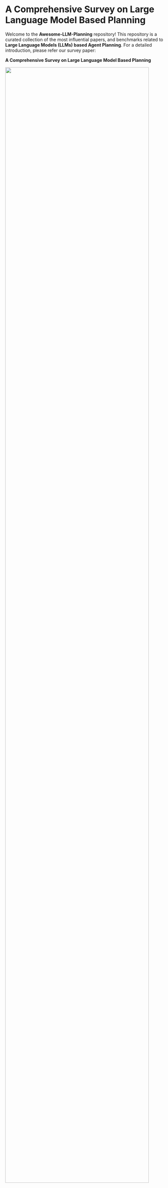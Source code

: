 # A Comprehensive Survey on Large Language Model Based Planning

Welcome to the **Awesome-LLM-Planning** repository! This repository is a curated collection of the most influential papers, and benchmarks related to **Large Language Models (LLMs) based Agent Planning**. For a detailed introduction, please refer our survey paper:

**A Comprehensive Survey on Large Language Model Based Planning** 



<p>
  <img src="docs/overview.png" width="95%" height="95%" />
</p>
An overview of LLM-based agent planning, covering its definition, methods, evaluation approaches, and analysis and interpretation.





## 1 Planning Methods

### 1.1 External Module Augmented Methods


<p>
  <img src="docs/external_module.png" width="95%" height="95%" />
</p>

#### 1.1.1 Planner Enhanced Methods 

* **Hierarchical Planning For Complex Tasks With Knowledge Graph-Rag And Symbolic Verification** [![arXiv](https://img.shields.io/badge/arXiv-2025.04-red)](https://arxiv.org/abs/2504.04578) 
* **LLM+ Map: Bimanual Robot Task Planning Using Large Language Models And Planning Domain Definition Language** [![arXiv](https://img.shields.io/badge/arXiv-2025.03-red)](https://arxiv.org/abs/2503.17309) [![Code](https://img.shields.io/badge/Code-GitHub-blue)](https://github.com/Kchu/LLM-MAP)
* **Robust Planning With Compound LLM Architectures: An LLM-Modulo Approach** [![arXiv](https://img.shields.io/badge/arXiv-2024.11-red)](https://arxiv.org/abs/2411.14484) 
* **Can Llms Plan Paths With Extra Hints From Solvers?** [![arXiv](https://img.shields.io/badge/arXiv-2024.10-red)](https://arxiv.org/abs/2410.05045) 
* **Planetarium: A Rigorous Benchmark For Translating Text To Structured Planning Languages** [![arXiv](https://img.shields.io/badge/arXiv-2024.07-red)](https://arxiv.org/abs/2407.03321)
* **Trip-Pal: Travel Planning With Guarantees By Combining Large Language Models And Automated Planners** [![arXiv](https://img.shields.io/badge/arXiv-2024.06-red)](https://arxiv.org/abs/2406.10196) 
* **PDDLEGO: Iterative Planning In Textual Environments** [![arXiv](https://img.shields.io/badge/arXiv-2024.05-red)](https://arxiv.org/abs/2405.19793) 
* **PROC2PDDL: Open-Domain Planning Representations From Texts** [![arXiv](https://img.shields.io/badge/arXiv-2024.03-red)](https://arxiv.org/abs/2403.00092) 
* **Leveraging Environment Interaction For Automated PDDL Translation And Planning With Large Language Models** [![NIPS](https://img.shields.io/badge/NIPS-2024-red)](https://arxiv.org/abs/2407.12979) [![Code](https://img.shields.io/badge/Code-GitHub-blue)](https://github.com/BorealisAI/llm-pddl-planning) 
* **Position: Llms Can’t Plan, But Can Help Planning In LLM-Modulo Frameworks** [![ICML](https://img.shields.io/badge/ICML-2024-red)](https://arxiv.org/abs/2402.01817)
* **Memorybank: Enhancing Large Language Models With Long-Term Memory** [![AAAI](https://img.shields.io/badge/AAAI-2024-red)](https://arxiv.org/abs/2305.10250)
* **Explicit Memory Learning With Expectation Maximization** [![EMNLP](https://img.shields.io/badge/EMNLP-2024-red)](https://aclanthology.org/2024.emnlp-main.927.pdf) 
* **To The Globe (Ttg): Towards Language-Driven Guaranteed Travel Planning** [![EMNLP](https://img.shields.io/badge/EMNLP-2024-red)](https://arxiv.org/abs/2410.16456)
* **Autoplanbench: Automatically Generating Benchmarks For LLM Planners From PDDL** [![arXiv](https://img.shields.io/badge/arXiv-2023.11-red)](https://arxiv.org/abs/2311.09830v2)
* **Dynamic Planning With A LLM** [![arXiv](https://img.shields.io/badge/arXiv-2023.08-red)](https://arxiv.org/abs/2308.06391)
* **LLM+P: Empowering Large Language Models with Optimal Planning Proficiency** [![arXiv](https://img.shields.io/badge/arXiv-2023.04-red)](https://arxiv.org/abs/2304.11477) [![Code](https://img.shields.io/badge/Code-GitHub-blue)](https://github.com/Cranial-XIX/llm-pddl)
* **Translating Natural Language To Planning Goals With Large-Language Models** [![arXiv](https://img.shields.io/badge/arXiv-2023.02-red)](https://arxiv.org/abs/2302.05128)
* **Generative Agents: Interactive Simulacra Of Human Behavior** [![UIST](https://img.shields.io/badge/UIST-2023-red)](https://arxiv.org/abs/2304.03442) 
* **Think Before You Act: Decision Transformers With Working Memory** [![ICML](https://img.shields.io/badge/ICML-2023-red)](https://arxiv.org/abs/2305.16338) 
* **Leveraging Pre-Trained Large Language Models To Construct And Utilize World Models For Model-Based Task Planning** [![NIPS](https://img.shields.io/badge/NIPS-2023-red)](https://arxiv.org/abs/2305.14909) [![Code](https://img.shields.io/badge/Code-GitHub-blue)](https://guansuns.github.io/pages/llm-dm/)
* **Synapse: Trajectory-As-Exemplar Prompting With Memory For Computer Control** [![ICLR](https://img.shields.io/badge/ICLR-2023-red)](https://arxiv.org/abs/2306.07863) 
* **Coupling Large Language Models With Logic Programming For Robust And General Reasoning From Text** [![ACL](https://img.shields.io/badge/ACL-2023-red)](https://arxiv.org/abs/2307.07696) 
* **Ldm2: A Large Decision Model Imitating Human Cognition With Dynamic Memory Enhancement** [![EMNLP](https://img.shields.io/badge/EMNLP-2023-red)](https://aclanthology.org/2023.findings-emnlp.309.pdf) 
* **Learning Adaptive Planning Representations With Natural Language Guidance** [![arXiv](https://img.shields.io/badge/arXiv-2023-red)](https://arxiv.org/abs/2312.08566) 

#### 1.1.2 Memory Enhanced Methods 

* **Crafting Personalized Agents Through Retrieval-Augmented Generation On Editable Memory Graphs** [![EMNLP](https://img.shields.io/badge/EMNLP-2024-red)](https://arxiv.org/abs/2409.19401) 
* **Exploratory Retrieval-Augmented Planning For Continual Embodied Instruction Following** [![NIPS](https://img.shields.io/badge/NIPS-2024-red)](https://neurips.cc/media/neurips-2024/Slides/95569.pdf#:~:text=We%20propose%20a%20novel%20ExRAP%20framework%2C%20systematically%20combining,continuous%20instruction%20following%20tasks%20in%20non-stationary%20embodied%20environments.) 
* **Large Language Models Are Semi-Parametric Reinforcement Learning Agents** [![NIPS](https://img.shields.io/badge/NIPS-2024-red)](https://arxiv.org/abs/2306.07929) 
* **A Survey On Large Language Model Based Autonomous Agents** [![Front. Comput. Sci](https://img.shields.io/badge/Front.Comput.Sci-2024-red)](https://arxiv.org/abs/2308.11432) [![Code](https://img.shields.io/badge/Code-GitHub-blue)](https://github.com/Paitesanshi/LLM-Agent-Survey)
* **Jarvis-1: Open-World Multi-Task Agents With Memory-Augmented Multimodal Language Models** [![TPAMI](https://img.shields.io/badge/TPAMI-2024-red)](https://arxiv.org/abs/2311.05997) 
* **Learning Memory Mechanisms For Decision Making Through Demonstrations** [![arXiv](https://img.shields.io/badge/arXiv-2024.11-red)](https://arxiv.org/abs/2411.07954) [![Code](https://img.shields.io/badge/Code-GitHub-blue)](https://github.com/WilliamYue37/AttentionTuner)
* **The Rise And Potential Of Large Language Model Based Agents: A Survey** [![Sci. China Inf. Sci](https://img.shields.io/badge/ Sci. China Inf. Sci-2025-red)](https://arxiv.org/abs/2309.07864) [![Code](https://img.shields.io/badge/Code-GitHub-blue)](https://github.com/WooooDyy/LLM-Agent-Paper-List)
* **Mot: Memory-Of-Thought Enables Chatgpt To Self-Improve** [![EMNLP](https://img.shields.io/badge/EMNLP-2023-red)](https://aclanthology.org/2023.emnlp-main.392.pdf) 
* **Memgpt: Towards Llms As Operating Systems** [![arXiv](https://img.shields.io/badge/arXiv-2023.10-red)](https://arxiv.org/abs/2310.08560) [![Code](https://img.shields.io/badge/Code-GitHub-blue)](https://www.letta.com/)
* **Clin: A Continually Learning Language Agent For Rapid Task Adaptation And Generalization** [![arXiv](https://img.shields.io/badge/arXiv-2023.10-red)](https://arxiv.org/abs/2310.10134) 
* **Open-Ended Instructable Embodied Agents With Memory-Augmented Large Language Models** [![EMNLP](https://img.shields.io/badge/EMNLP-2023-red)](https://arxiv.org/abs/2310.15127) [![Code](https://img.shields.io/badge/Code-GitHub-blue)](https://helper-agent-llm.github.io/)
* **Think-In-Memory: Recalling And Post-Thinking Enable Llms With Long-Term Memory** [![arXiv](https://img.shields.io/badge/arXiv-2023.11-red)](https://arxiv.org/abs/2311.08719)
* * **Ghost In The Minecraft: Generally Capable Agents For Open-World Environments Via Large Language Models With Text-Based Knowledge And Memory** [![arXiv](https://img.shields.io/badge/arXiv-2023.05-red)](https://arxiv.org/abs/2305.17144) [![Code](https://img.shields.io/badge/Code-GitHub-blue)](https://github.com/OpenGVLab/GITM)

### 1.2 Finetuning-based Methods
#### 1.2.1 Imitation Learning-based Methods 

<p>
  <img src="docs/imitation.png" width="60%" height="60%" />
</p>

* **Opencodereasoning: Advancing Data Distillation For Competitive Coding** [![arXiv](https://img.shields.io/badge/arXiv-2025.04-red)](https://arxiv.org/abs/2504.01943) 
* **Self-Improvement Towards Pareto Optimality: Mitigating Preference Conflicts In Multi-Objective Alignment** [![arXiv](https://img.shields.io/badge/arXiv-2025.02-red)](https://arxiv.org/abs/2502.14354) [![Code](https://img.shields.io/badge/Code-GitHub-blue)](https://github.com/zyttt-coder/SIPO)
* **Enhancing Reasoning Capabilities Of Llms Via Principled Synthetic Logic Corpus** [![NIPS](https://img.shields.io/badge/NIPS-2024-red)](https://arxiv.org/abs/2411.12498#:~:text=To%20address%20this%2C%20we%20propose%20Additional%20Logic%20Training,integrating%20symbolic%20logic%20theory%20and%20previous%20empirical%20insights.) 
* **Horizon-Length Prediction: Advancing Fill-In-The-Middle Capabilities For Code Generation With Lookahead Planning** [![arXiv](https://img.shields.io/badge/arXiv-2024.10-red)](https://arxiv.org/abs/2410.03103) 
* **Cooperative Strategic Planning Enhances Reasoning Capabilities In Large Language Models** [![arXiv](https://img.shields.io/badge/arXiv-2024.10-red)](https://arxiv.org/abs/2410.20007#:~:text=This%20paper%20proposes%20a%20novel%20cooperative%20multi-agent%20reasoning,agents%3A%20a%20planning%20agent%20and%20a%20reasoning%20agent.) 
* **Dualformer: Controllable Fast And Slow Thinking By Learning With Randomized Reasoning Traces** [![ICLR](https://img.shields.io/badge/ICLR-2024-red)](https://arxiv.org/abs/2410.09918#:~:text=To%20address%20this%20challenge%2C%20we%20present%20Dualformer%2C%20a,parts%20of%20the%20traces%20are%20dropped%20during%20training.) 
* **Camphor: Collaborative Agents For Multi-Input Planning And High-Order Reasoning On Device** [![arXiv](https://img.shields.io/badge/arXiv-2024.10-red)](https://arxiv.org/abs/2410.09407)
* **Selp: Generating Safe And Efficient Task Plans For Robot Agents With Large Language Models** [![arXiv](https://img.shields.io/badge/arXiv-2024.09-red)](https://arxiv.org/abs/2409.19471) [![Code](https://img.shields.io/badge/Code-GitHub-blue)](https://github.com/lt-asset/selp)
* **Synatra: Turning Indirect Knowledge Into Direct Demonstrations For Digital Agents At Scale** [![arXiv](https://img.shields.io/badge/arXiv-2024.09-red)](https://arxiv.org/abs/2409.15637)
* **Learning To Plan Long-Term For Language Modeling** [![arXiv](https://img.shields.io/badge/arXiv-2024.09-red)](https://arxiv.org/abs/2409.00070)
* **Agentgen: Enhancing Planning Abilities For Large Language Model Based Agent Via Environment And Task Generation** [![arXiv](https://img.shields.io/badge/arXiv-2024.08-red)](https://arxiv.org/abs/2408.00764) [![Code](https://img.shields.io/badge/Code-GitHub-blue)](https://agent-gen.github.io/)
* **Retrieve-Plan-Generation: An Iterative Planning And Answering Framework For Knowledge-Intensive LLM Generation** [![arXiv](https://img.shields.io/badge/arXiv-2024.06-red)](https://arxiv.org/abs/2406.14979) 
* **Mixture-Of-Agents Enhances Large Language Model Capabilities** [![arXiv](https://img.shields.io/badge/arXiv-2024.06-red)](https://arxiv.org/abs/2406.04692) 
* **Ask-Before-Plan: Proactive Language Agents For Real-World Planning** [![arXiv](https://img.shields.io/badge/arXiv-2024.06-red)](https://aclanthology.org/2024.findings-emnlp.636.pdf)
* **Learning To Plan For Retrieval-Augmented Large Language Models From Knowledge Graphs** [![arXiv](https://img.shields.io/badge/arXiv-2024.06-red)](https://arxiv.org/abs/2406.14282) 
* **Distilling Instruction-Following Abilities Of Large Language Models With Task-Aware Curriculum Planning** [![arXiv](https://img.shields.io/badge/arXiv-2024.05-red)](https://arxiv.org/abs/2405.13448)
* **Monte Carlo Tree Search Boosts Reasoning Via Iterative Preference Learning** [![arXiv](https://img.shields.io/badge/arXiv-2024.05-red)](https://arxiv.org/abs/2405.00451) [![Code](https://img.shields.io/badge/Code-GitHub-blue)](https://github.com/YuxiXie/MCTS-DPO)
* **Agent Planning With World Knowledge Model** [![NIPS](https://img.shields.io/badge/NIPS-2024-red)](https://arxiv.org/abs/2405.14205) [![Code](https://img.shields.io/badge/Code-GitHub-blue)](https://github.com/zjunlp/WKM)
* **Stream Of Search (Sos): Learning To Search In Language** [![arXiv](https://img.shields.io/badge/arXiv-2024.04-red)](https://arxiv.org/abs/2404.03683) 
* **Agent-Flan: Designing Data And Methods Of Effective Agent Tuning For Large Language Models** [![arXiv](https://img.shields.io/badge/arXiv-2024.03-red)](https://arxiv.org/abs/2403.12881) [![Code](https://img.shields.io/badge/Code-GitHub-blue)](https://github.com/InternLM/Agent-FLAN)
* **Knowagent: Knowledge-Augmented Planning For LLM-Based Agents** [![arXiv](https://img.shields.io/badge/arXiv-2024.03-red)](https://arxiv.org/abs/2403.03101) [![Code](https://img.shields.io/badge/Code-GitHub-blue)](https://github.com/zjunlp/KnowAgent)
* **Beyond A\*: Better Planning With Transformers Via Search Dynamics Bootstrapping** [![arXiv](https://img.shields.io/badge/arXiv-2024.02-red)](https://arxiv.org/abs/2402.14083) 
* **Autoact: Automatic Agent Learning From Scratch Via Self-Planning** [![arXiv](https://img.shields.io/badge/arXiv-2024.01-red)](https://arxiv.org/abs/2401.05268) [![Code](https://img.shields.io/badge/Code-GitHub-blue)](https://github.com/zjunlp/AutoAct)
* **Adapting LLM Agents With Universal Feedback In Communication** [![NAACL](https://img.shields.io/badge/NAACL-2024-red)](https://arxiv.org/abs/2310.01444) 
* **Fireact: Toward Language Agent Fine-Tuning** [![arXiv](https://img.shields.io/badge/arXiv-2023.10-red)](https://arxiv.org/abs/2310.05915) [![Code](https://img.shields.io/badge/Code-GitHub-blue)](https://fireact-agent.github.io/)
* **You Only Look At Screens: Multimodal Chain-Of-Action Agents** [![ACL](https://img.shields.io/badge/ACL-2023-red)]([https://arxiv.org/abs/2309.11436](https://aclanthology.org/2024.findings-acl.186.pdf)) [![Code](https://img.shields.io/badge/Code-GitHub-blue)](https://github.com/cooelf/Auto-GUI)
* **Multimodal Web Navigation With Instruction-Finetuned Foundation Models** [![arXiv](https://img.shields.io/badge/arXiv-2023.05-red)](https://arxiv.org/abs/2305.11854) [![Code](https://img.shields.io/badge/Code-GitHub-blue)](https://sites.google.com/view/mm-webnav/)
* **Training Verifiers To Solve Math Word Problems** [![arXiv](https://img.shields.io/badge/arXiv-2021.10-red)](https://arxiv.org/abs/2110.14168)
#### 1.2.2 Feedback-based Methods

<p>
  <img src="docs/feedback.png" width="60%" height="60%" />
</p>

* **Gui-R1: A Generalist R1-Style Vision-Language Action Model For Gui Agents** [![arXiv](https://img.shields.io/badge/arXiv-2025.04-red)](https://arxiv.org/abs/2504.10458) 
* **Infigui-R1: Advancing Multimodal Gui Agents From Reactive Actors To Deliberative Reasoners** [![arXiv](https://img.shields.io/badge/arXiv-2025.04-red)](https://arxiv.org/abs/2504.14239) [![Code](https://img.shields.io/badge/Code-GitHub-blue)](https://github.com/Reallm-Labs/InfiGUI-R1)
* **Embodied-R: Collaborative Framework For Activating Embodied Spatial Reasoning In Foundation Models Via Reinforcement Learning** [![arXiv](https://img.shields.io/badge/arXiv-2025.04-red)](https://arxiv.org/abs/2504.12680) 
* **Retool: Reinforcement Learning For Strategic Tool Use In Llms** [![arXiv](https://img.shields.io/badge/arXiv-2025.04-red)](https://arxiv.org/abs/2504.11536) 
* **Toolrl: Reward Is All Tool Learning Needs** [![arXiv](https://img.shields.io/badge/arXiv-2025.04-red)](https://arxiv.org/abs/2504.13958) 
* **Otc: Optimal Tool Calls Via Reinforcement Learning** [![arXiv](https://img.shields.io/badge/arXiv-2025.04-red)](https://arxiv.org/abs/2504.14870)
* **Boost, Disentangle, And Customize: A Robust System2-To-System1 Pipeline For Code Generation** [![arXiv](https://img.shields.io/badge/arXiv-2025.02-red)](https://arxiv.org/abs/2502.12492) 
* **Alphamaze: Enhancing Large Language Models' Spatial Intelligence Via Grpo** [![arXiv](https://img.shields.io/badge/arXiv-2025.02-red)](https://arxiv.org/abs/2502.14669) 
* **Swe-Rl: Advancing LLM Reasoning Via Reinforcement Learning On Open Software Evolution** [![arXiv](https://img.shields.io/badge/arXiv-2025.02-red)](https://arxiv.org/abs/2502.18449) 
* **Think Smarter Not Harder: Adaptive Reasoning With Inference Aware Optimization** [![arXiv](https://img.shields.io/badge/arXiv-2025.01-red)](https://arxiv.org/abs/2501.17974) 
* **Error Classification Of Large Language Models On Math Word Problems: A Dynamically Adaptive Framework** [![arXiv](https://img.shields.io/badge/arXiv-2025.01-red)](https://arxiv.org/abs/2501.15581) 
* **Closed-Loop Long-Horizon Robotic Planning Via Equilibrium Sequence Modeling** [![arXiv](https://img.shields.io/badge/arXiv-2024.10-red)](https://arxiv.org/abs/2410.01440) [![Code](https://img.shields.io/badge/Code-GitHub-blue)](https://github.com/Singularity0104/equilibrium-planner)
* **Thinking Llms: General Instruction Following With Thought Generation** [![arXiv](https://img.shields.io/badge/arXiv-2024.10-red)](https://arxiv.org/abs/2410.10630) 
* **Enhancing LLM Reasoning Via Critique Models With Test-Time And Training-Time Supervision** [![arXiv](https://img.shields.io/badge/arXiv-2024.11-red)](https://arxiv.org/abs/2411.16579#:~:text=In%20this%20paper%2C%20we%20delve%20into%20a%20two-player,reasoning%20%28actor%29%20model%20during%20both%20test-time%20and%20train-time.) [![Code](https://img.shields.io/badge/Code-GitHub-blue)](https://mathcritique.github.io/)
* **Webrl: Training LLM Web Agents Via Self-Evolving Online Curriculum Reinforcement Learning** [![arXiv](https://img.shields.io/badge/arXiv-2024.11-red)]() [![Code](https://img.shields.io/badge/Code-GitHub-blue)](https://github.com/Yu-Fangxu/FoR)
* **Can LLM Be A Good Path Planner Based On Prompt Engineering? Mitigating The Hallucination For Path Planning** [![arXiv](https://img.shields.io/badge/arXiv-2024.08-red)](https://arxiv.org/abs/2408.13184) 
* **Flow Of Reasoning: Training Llms For Divergent Problem Solving With Minimal Examples** [![arXiv](https://img.shields.io/badge/arXiv-2024.06-red)](https://arxiv.org/abs/2406.05673) [![Code](https://img.shields.io/badge/Code-GitHub-blue)]()
* **Rest-Mcts\*: LLM Self-Training Via Process Reward Guided Tree Search** [![arXiv](https://img.shields.io/badge/arXiv-2024.06-red)](https://arxiv.org/abs/2406.03816) [![Code](https://img.shields.io/badge/Code-GitHub-blue)](https://github.com/THUDM/ReST-MCTS)
* **Q\*: Improving Multi-Step Reasoning For Llms With Deliberative Planning** [![arXiv](https://img.shields.io/badge/arXiv-2024.06-red)](https://arxiv.org/abs/2406.14283) 
* **Learn Beyond The Answer: Training Language Models With Reflection For Mathematical Reasoning** [![arXiv](https://img.shields.io/badge/arXiv-2024.06-red)](https://arxiv.org/abs/2406.12050) 
* **Chain Of Preference Optimization: Improving Chain-Of-Thought Reasoning In Llms** [![arXiv](https://img.shields.io/badge/arXiv-2024.06-red)](https://arxiv.org/abs/2406.09136) [![Code](https://img.shields.io/badge/Code-GitHub-blue)](https://github.com/sail-sg/CPO)
* **Self-Play Preference Optimization For Language Model Alignment** [![arXiv](https://img.shields.io/badge/arXiv-2024.05-red)](https://arxiv.org/abs/2405.00675) [![Code](https://img.shields.io/badge/Code-GitHub-blue)](https://github.com/uclaml/SPPO)
* **Training Language Models To Self-Correct Via Reinforcement Learning** [![arXiv](https://img.shields.io/badge/arXiv-2024.09-red)](https://arxiv.org/abs/2409.12917) 
* **Cpl: Critical Plan Step Learning Boosts LLM Generalization In Reasoning Tasks** [![arXiv](https://img.shields.io/badge/arXiv-2024.09-red)](https://arxiv.org/abs/2409.08642)
* **Self-Playing Adversarial Language Game Enhances LLM Reasoning** [![arXiv](https://img.shields.io/badge/arXiv-2024.04-red)](https://arxiv.org/abs/2404.10642) [![Code](https://img.shields.io/badge/Code-GitHub-blue)](https://github.com/Linear95/SPAG)
* **Advancing LLM Reasoning Generalists With Preference Trees** [![arXiv](https://img.shields.io/badge/arXiv-2024.04-red)](https://arxiv.org/abs/2404.02078)
* **Autowebglm: A Large Language Model-Based Web Navigating Agent** [![SIGKDD](https://img.shields.io/badge/SIGKDD-2024-red)](https://arxiv.org/abs/2404.03648) [![Code](https://img.shields.io/badge/Code-GitHub-blue)](https://github.com/THUDM/AutoWebGLM)
* **Llms In The Imaginarium: Tool Learning Through Simulated Trial And Error** [![arXiv](https://img.shields.io/badge/arXiv-2024.03-red)](https://arxiv.org/abs/2403.04746) [![Code](https://img.shields.io/badge/Code-GitHub-blue)](https://github.com/microsoft/simulated-trial-and-error)
* **Trial And Error: Exploration-Based Trajectory Optimization For LLM Agents** [![arXiv](https://img.shields.io/badge/arXiv-2024.03-red)](https://arxiv.org/abs/2403.02502) 
* **React Meets Actre: When Language Agents Enjoy Training Data Autonomy** [![CoRR](https://img.shields.io/badge/CoRR-2024-red)](https://arxiv.org/abs/2403.14589#:~:text=In%20this%20work%2C%20we%20propose%20A%203%20T%2C,which%20explains%20the%20reason%20for%20an%20arbitrary%20action.) 
* **Learning Planning-Based Reasoning By Trajectories Collection And Process Reward Synthesizing** [![EMNLP](https://img.shields.io/badge/EMNLP-2024-red)](https://arxiv.org/abs/2402.00658) 
* **Self-Play Fine-Tuning Converts Weak Language Models To Strong Language Models** [![arXiv](https://img.shields.io/badge/arXiv-2024.01-red)](https://arxiv.org/abs/2401.01335) [![Code](https://img.shields.io/badge/Code-GitHub-blue)](https://github.com/uclaml/SPIN)
* **Beyond Human Data: Scaling Self-Training For Problem-Solving With Language Models** [![arXiv](https://img.shields.io/badge/arXiv-2023.12-red)](https://arxiv.org/abs/2312.06585) 
* **A Real-World Webagent With Planning, Long Context Understanding, And Program Synthesis** [![arXiv](https://img.shields.io/badge/arXiv-2023.07-red)](https://arxiv.org/abs/2307.12856) 
* **Language Models Can Teach Themselves To Program Better** [![arXiv](https://img.shields.io/badge/arXiv-2022.07-red)](https://arxiv.org/abs/2207.14502) 
* **Ui-R1: Enhancing Action Prediction Of Gui Agents By Reinforcement Learning** [![arXiv](https://img.shields.io/badge/arXiv-2025.03-red)](https://arxiv.org/abs/2503.21620v1)
### 1.3 Searching-based Methods
#### 1.3.1 Decomposition-based Methods

<p>
  <img src="docs/decomposition.png" width="80%" height="80%" />
</p>

* **Verilogcoder: Autonomous Verilog Coding Agents With Graph-Based Planning And Abstract Syntax Tree (Ast)-Based Waveform Tracing Tool** [![AAAI](https://img.shields.io/badge/AAAI-2025-red)](https://arxiv.org/abs/2408.08927) [![Code](https://img.shields.io/badge/Code-GitHub-blue)](https://github.com/NVlabs/VerilogCoder)
* **Agent-Oriented Planning In Multi-Agent Systems** [![arXiv](https://img.shields.io/badge/arXiv-2024.10-red)](https://arxiv.org/abs/2410.02189) [![Code](https://img.shields.io/badge/Code-GitHub-blue)](https://github.com/lalaliat/Agent-Oriented-Planning)
* **Optimizing Chain-Of-Thought Reasoning: Tackling Arranging Bottleneck Via Plan Augmentation** [![arXiv](https://img.shields.io/badge/arXiv-2024.10-red)](https://arxiv.org/abs/2410.16812) 
* **Can We Further Elicit Reasoning In Llms? Critic-Guided Planning With Retrieval-Augmentation For Solving Challenging Tasks** [![arXiv](https://img.shields.io/badge/arXiv-2024.10-red)](https://arxiv.org/abs/2410.01428#:~:text=To%20address%20this%2C%20we%20introduce%20Critic-guided%20planning%20with,a%20problem%20by%20iteratively%20selecting%20and%20executing%20sub-goals.) 
* **Oscar: Operating System Control Via State-Aware Reasoning And Re-Planning** [![arXiv](https://img.shields.io/badge/arXiv-2024.10-red)](https://arxiv.org/abs/2410.18963) 
* **Plan-Rag: Planning-Guided Retrieval Augmented Generation** [![arXiv](https://img.shields.io/badge/arXiv-2024.10-red)](https://arxiv.org/abs/2410.20753) 
* **Travelagent: An AI Assistant For Personalized Travel Planning** [![arXiv](https://img.shields.io/badge/arXiv-2024.09-red)](https://arxiv.org/abs/2409.08069) 
* **Meta-Task Planning For Language Agents** [![arXiv](https://img.shields.io/badge/arXiv-2024.05-red)](https://arxiv.org/abs/2405.16510v3) 
* **A Human-Like Reasoning Framework For Multi-Phases Planning Task With Large Language Models** [![arXiv](https://img.shields.io/badge/arXiv-2024.05-red)](https://arxiv.org/abs/2405.18208) 
* **Urbanllm: Autonomous Urban Activity Planning And Management With Large Language Models** [![arXiv](https://img.shields.io/badge/arXiv-2024.06-red)](https://arxiv.org/abs/2406.12360) 
* **Paradise: Evaluating Implicit Planning Skills Of Language Models With Procedural Warnings And Tips Dataset** [![ACL](https://img.shields.io/badge/ACL-2024-red)](https://aclanthology.org/2024.findings-acl.599/)
* **Rada: Retrieval-Augmented Web Agent Planning With Llms** [![ACL](https://img.shields.io/badge/ACL-2024-red)](https://aclanthology.org/2024.findings-acl.802/) 
* **Thoughts To Target: Enhance Planning For Target-Driven Conversation** [![EMNLP](https://img.shields.io/badge/EMNLP-2024-red)](https://aclanthology.org/2024.emnlp-main.1175/) 
* **Personal Large Language Model Agents: A Case Study On Tailored Travel Planning** [![EMNLP](https://img.shields.io/badge/EMNLP-2024-red)](https://aclanthology.org/2024.emnlp-industry.37/) 
* **Strength Lies In Differences! Improving Strategy Planning For Non-Collaborative Dialogues Via Diversified User Simulation** [![arXiv](https://img.shields.io/badge/arXiv-2024.03-red)](https://aclanthology.org/2024.emnlp-main.26/) 
* **Protrix: Building Models For Planning And Reasoning Over Tables With Sentence Context** [![arXiv](https://img.shields.io/badge/arXiv-2024-red)](https://arxiv.org/abs/2403.02177) [![Code](https://img.shields.io/badge/Code-GitHub-blue)](https://github.com/WilliamZR/ProTrix)
* **Adapt: As-Needed Decomposition And Planning With Language Models** [![arXiv](https://img.shields.io/badge/arXiv-2023.11-red)](https://arxiv.org/abs/2311.05772)
* **Hugginggpt: Solving AI Tasks With Chatgpt And Its Friends In Hugging Face** [![NIPS](https://img.shields.io/badge/NIPS-2023-red)](https://arxiv.org/abs/2303.17580) 
* **Distilling Script Knowledge From Large Language Models For Constrained Language Planning** [![ACL](https://img.shields.io/badge/ACL-2023-red)](https://aclanthology.org/2023.acl-long.236/) 
* **Interpretable Math Word Problem Solution Generation Via Step-By-Step Planning** [![ACL](https://img.shields.io/badge/ACL-2023-red)](https://aclanthology.org/2023.acl-long.379/)
* **Deductive Additivity For Planning Of Natural Language Proofs** [![ACL](https://img.shields.io/badge/ACL-2023-red)](https://aclanthology.org/2023.nlrse-1.11/)
* **Least-To-Most Prompting Enables Complex Reasoning In Large Language Models** [![arXiv](https://img.shields.io/badge/arXiv-2022.05-red)](https://arxiv.org/abs/2205.10625) 
* **Msi-Agent: Incorporating Multi-Scale Insight Into Embodied Agents For Superior Planning And Decision-Making** [![EMNLP](https://img.shields.io/badge/ACL-2024-red)](https://aclanthology.org/2024.emnlp-main.38/)
#### 1.3.2 Exploration-based Methods

<p>
  <img src="docs/exploration.png" width="80%" height="80%" />
</p>

* **Worldcoder, A Model-Based LLM Agent: Building World Models By Writing Code And Interacting With The Environment** [![NIPS](https://img.shields.io/badge/NIPS-2025-red)](https://arxiv.org/abs/2402.12275) 
* **Scaling Autonomous Agents Via Automatic Reward Modeling And Planning** [![ICLR](https://img.shields.io/badge/ICLR-2025-red)](https://arxiv.org/abs/2502.12130) [![Code](https://img.shields.io/badge/Code-GitHub-blue)]()
* **Flow-Of-Options: Diversified And Improved LLM Reasoning By Thinking Through Options** [![arXiv](https://img.shields.io/badge/arXiv-2025.02-red)](https://arxiv.org/abs/2502.12929) [![Code](https://img.shields.io/badge/Code-GitHub-blue)](https://github.com/flagshippioneering/Flow-of-Options)
* **Adaptive Graph Of Thoughts: Test-Time Adaptive Reasoning Unifying Chain, Tree, And Graph Structures** [![arXiv](https://img.shields.io/badge/arXiv-2025.02-red)](https://arxiv.org/abs/2502.05078) 
* **Step Back To Leap Forward: Self-Backtracking For Boosting Reasoning Of Language Models** [![arXiv](https://img.shields.io/badge/arXiv-2025.02-red)](https://arxiv.org/abs/2502.04404)
* **Doubly Robust Monte Carlo Tree Search** [![arXiv](https://img.shields.io/badge/arXiv-2025.02-red)](https://arxiv.org/abs/2502.01672) 
* **Coat: Chain-Of-Associated-Thoughts Framework For Enhancing Large Language Models Reasoning** [![arXiv](https://img.shields.io/badge/arXiv-2025.02-red)](https://arxiv.org/abs/2502.02390)
* **Qlass: Boosting Language Agent Inference Via Q-Guided Stepwise Search** [![arXiv](https://img.shields.io/badge/arXiv-2025.02-red)](https://arxiv.org/abs/2502.02584) 
* **Reflective Planning: Vision-Language Models For Multi-Stage Long-Horizon Robotic Manipulation** [![arXiv](https://img.shields.io/badge/arXiv-2025.02-red)](https://arxiv.org/abs/2502.16707) 
* **Codetree: Agent-Guided Tree Search For Code Generation With Large Language Models** [![arXiv](https://img.shields.io/badge/arXiv-2024.11-red)](https://arxiv.org/abs/2411.04329) 
* **Is Your LLM Secretly A World Model Of The Internet? Model-Based Planning For Web Agents** [![arXiv](https://img.shields.io/badge/arXiv-2024.11-red)](https://arxiv.org/abs/2411.06559) 
* **Reasonplanner: Enhancing Autonomous Planning In Dynamic Environments With Temporal Knowledge Graphs And Llms** [![arXiv](https://img.shields.io/badge/arXiv-2024.10-red)](https://arxiv.org/abs/2410.09252) 
* **System-1. X: Learning To Balance Fast And Slow Planning With Language Models** [![arXiv](https://img.shields.io/badge/arXiv-2024.07-red)](https://arxiv.org/abs/2407.14414)
* **Tree Search For Language Model Agents** [![arXiv](https://img.shields.io/badge/arXiv-2024.07-red)](https://arxiv.org/abs/2407.01476) [![Code](https://img.shields.io/badge/Code-GitHub-blue)](https://jykoh.com/search-agents)
* **LLM-A\*: Large Language Model Enhanced Incremental Heuristic Search On Path Planning** [![EMNLP](https://img.shields.io/badge/EMNLP-2024-red)](https://arxiv.org/abs/2407.02511) 
* **Webpilot: A Versatile And Autonomous Multi-Agent System For Web Task Execution With Strategic Exploration** [![arXiv](https://img.shields.io/badge/arXiv-2024.08-red)](https://arxiv.org/abs/2408.15978) 
* **Graph Of Thoughts: Solving Elaborate Problems With Large Language Models** [![AAAI](https://img.shields.io/badge/AAAI-2024-red)]() [![Code](https://img.shields.io/badge/Code-GitHub-blue)]()
* **Tree-Planner: Efficient Close-Loop Task Planning With Large Language Models** [![ICLR](https://img.shields.io/badge/ICLR-2024-red)](https://arxiv.org/abs/2310.08582)
* **Thoughtsculpt: Reasoning With Intermediate Revision And Search** [![NAACL](https://img.shields.io/badge/NAACL-2024-red)](https://aclanthology.org/2025.findings-naacl.428/)
* **Alphamath Almost Zero: Process Supervision Without Process** [![arXiv](https://img.shields.io/badge/arXiv-2024.05-red)](https://arxiv.org/abs/2405.03553) 
* **Search-In-The-Chain: Interactively Enhancing Large Language Models With Search For Knowledge-Intensive Tasks** [![WWW](https://img.shields.io/badge/WWW-2024-red)](https://arxiv.org/abs/2304.14732) 
* **Toolchain\*: Efficient Action Space Navigation In Large Language Models With A\* Search** [![arXiv](https://img.shields.io/badge/arXiv-2023.10-red)](https://arxiv.org/abs/2310.13227) 
* **Language Agent Tree Search Unifies Reasoning Acting And Planning In Language Models** [![arXiv](https://img.shields.io/badge/arXiv-2023.10-red)](https://arxiv.org/abs/2310.04406) [![Code](https://img.shields.io/badge/Code-GitHub-blue)](https://github.com/lapisrocks/LanguageAgentTreeSearch)
* **Thought Propagation: An Analogical Approach To Complex Reasoning With Large Language Models** [![arXiv](https://img.shields.io/badge/arXiv-2023.10-red)](https://arxiv.org/abs/2308.09687) 
* **Algorithm Of Thoughts: Enhancing Exploration Of Ideas In Large Language Models** [![arXiv](https://img.shields.io/badge/arXiv-2023.08-red)](https://arxiv.org/abs/2308.10379) [![Code](https://img.shields.io/badge/Code-GitHub-blue)](https://algorithm-of-thoughts.github.io/)
* **Toolllm: Facilitating Large Language Models To Master 16000+ Real-World Apis** [![arXiv](https://img.shields.io/badge/arXiv-2023.07-red)](https://arxiv.org/abs/2307.16789) 
* **Tree Of Thoughts: Deliberate Problem Solving With Large Language Models** [![NIPS](https://img.shields.io/badge/NIPS-2023-red)](https://arxiv.org/abs/2305.10601) [![Code](https://img.shields.io/badge/Code-GitHub-blue)](https://github.com/princeton-nlp/tree-of-thought-llm)
* **Avis: Autonomous Visual Information Seeking With Large Language Model Agent** [![NIPS](https://img.shields.io/badge/NIPS-2023-red)](https://arxiv.org/abs/2306.08129) 
* **Large Language Models As Commonsense Knowledge For Large-Scale Task Planning** [![NIPS](https://img.shields.io/badge/NIPS-2023-red)](https://arxiv.org/abs/2305.14078) 
* **Reasoning With Language Model Is Planning With World Model** [![arXiv](https://img.shields.io/badge/arXiv-2023.05-red)](https://aclanthology.org/2023.emnlp-main.507/) 
* **Let'S Verify Step By Step** [![ICLR](https://img.shields.io/badge/ICLR-2023-red)](https://arxiv.org/abs/2305.20050)
* **Solving Math Word Problems With Process-And Outcome-Based Feedback** [![arXiv](https://img.shields.io/badge/arXiv-2022.11-red)](https://arxiv.org/abs/2211.14275)
#### 1.3.3 Decoding-based Methods
* **Self-Evaluation Guided Beam Search For Reasoning** [![NIPS](https://img.shields.io/badge/NIPS-2024-red)](https://arxiv.org/abs/2305.00633) [![Code](https://img.shields.io/badge/Code-GitHub-blue)](https://guideddecoding.github.io/)
* **Chain-Of-Thought Reasoning Without Prompting** [![arXiv](https://img.shields.io/badge/arXiv-2024.02-red)](https://arxiv.org/abs/2402.10200) 
* **Flap: Flow-Adhering Planning With Constrained Decoding In Llms** [![ACL](https://img.shields.io/badge/ACL-2024-red)](https://arxiv.org/abs/2403.05766) 
* **Contrastive Decoding Improves Reasoning In Large Language Models** [![arXiv](https://img.shields.io/badge/arXiv-2023.09-red)](https://arxiv.org/abs/2309.09117)
* **Don't Throw Away Your Value Model! Generating More Preferable Text With Value-Guided Monte-Carlo Tree Search Decoding** [![CoLM](https://img.shields.io/badge/CoLM-2024-red)](https://arxiv.org/abs/2309.15028) 
* **Grounded Decoding: Guiding Text Generation With Grounded Models For Embodied Agents** [![NIPS](https://img.shields.io/badge/NIPS-2024-red)](https://arxiv.org/abs/2303.00855) 
* **Non-Myopic Generation Of Language Model For Reasoning And Planning** [![arXiv](https://img.shields.io/badge/arXiv-2024-red)](https://arxiv.org/abs/2410.17195) 
* **Chain-Of-Thought Prompting Elicits Reasoning In Large Language Models** [![arXiv](https://img.shields.io/badge/arXiv-2022-red)](https://arxiv.org/abs/2201.11903)
  
## 2 Planning Evaluation
### 2.1 Datasets
#### 2.1.1 Digital Scenarios
##### 2.1.1.1 Web Navigation
* **WebLINX: Real-World Website Navigation with Multi-Turn Dialogue** [![ICML](https://img.shields.io/badge/ICML-2024-red)](https://arxiv.org/abs/2402.05930) [![Code](https://img.shields.io/badge/Code-GitHub-blue)](https://github.com/McGill-NLP/weblinx)
* **WebVoyager: Building an End-to-End Web Agent with Large Multimodal Models** [![ACL](https://img.shields.io/badge/ACL-2024-red)](https://arxiv.org/abs/2401.13919) [![Code](https://img.shields.io/badge/Code-GitHub-blue)](https://github.com/MinorJerry/WebVoyager)
* **VisualWebArena: Evaluating Multimodal Agents on Realistic Visual Web Tasks** [![ACL](https://img.shields.io/badge/ACL-2024-red)](https://arxiv.org/abs/2401.13649) [![Code](https://img.shields.io/badge/Code-GitHub-blue)](https://github.com/web-arena-x/visualwebarena)
* **WebArena: A Realistic Web Environment for Building Autonomous Agents** [![ICLR](https://img.shields.io/badge/ICLR-2024-red)](https://arxiv.org/abs/2307.13854) [![Code](https://img.shields.io/badge/Code-GitHub-blue)](https://github.com/web-arena-x/webarena)
* **Mind2Web: Towards a Generalist Agent for the Web** [![NIPS](https://img.shields.io/badge/NIPS-2023-red)](https://arxiv.org/abs/2306.06070) [![Code](https://img.shields.io/badge/Code-GitHub-blue)](https://github.com/OSU-NLP-Group/Mind2Web)
* **WebShop: Towards Scalable Real-World Web Interaction with Grounded Language Agents** [![NIPS](https://img.shields.io/badge/NIPS-2022-red)](https://arxiv.org/abs/2207.01206) [![Code](https://img.shields.io/badge/Code-GitHub-blue)](https://github.com/princeton-nlp/WebShop)
* **Reinforcement Learning on Web Interfaces Using Workflow-Guided Exploration** [![ICLR](https://img.shields.io/badge/ICLR-2018-red)](https://arxiv.org/abs/1802.08802) [![Code](https://img.shields.io/badge/Code-GitHub-blue)](https://github.com/Farama-Foundation/miniwob-plusplus)

##### 2.1.1.2 Mobile Navigation
* **A3: Android Agent Arena for Mobile GUI Agents**  [![arXiv](https://img.shields.io/badge/arXiv-2025.01-red)](https://arxiv.org/abs/2501.01149) 
* **AndroidWorld: A Dynamic Benchmarking Environment for Autonomous Agents** [![ICLR](https://img.shields.io/badge/ICLR-2025-red)](https://arxiv.org/abs/2405.14573) [![Code](https://img.shields.io/badge/Code-GitHub-blue)](https://github.com/google-research/android_world)
* **On the Effects of Data Scale on UI Control Agents** [![NIPS](https://img.shields.io/badge/NIPS-2024-red)](https://arxiv.org/abs/2406.03679) [![Code](https://img.shields.io/badge/Code-GitHub-blue)](https://github.com/google-research/google-research/tree/master/android_control)
* **Mobile-Env: Building Qualified Evaluation Benchmarks for LLM-GUI Interaction** [![arXiv](https://img.shields.io/badge/arXiv-2023.05-red)](https://arxiv.org/abs/2305.08144) [![Code](https://img.shields.io/badge/Code-GitHub-blue)](https://github.com/X-LANCE/Mobile-Env)
* **Android in the Wild: A Large-Scale Dataset for Android Device Control** [![NIPS](https://img.shields.io/badge/NIPS-2023-red)](https://arxiv.org/abs/2307.10088) [![Code](https://img.shields.io/badge/Code-GitHub-blue)](https://github.com/google-research/google-research/tree/master/android_in_the_wild)
* **META-GUI: Towards Multi-modal Conversational Agents on Mobile GUI** [![EMNLP](https://img.shields.io/badge/EMNLP-2022-red)](https://arxiv.org/abs/2205.11029) [![Code](https://img.shields.io/badge/Code-GitHub-blue)](https://x-lance.github.io/META-GUI-Leaderboard/)
* **Mapping Natural Language Instructions to Mobile UI Action Sequences** [![ACL](https://img.shields.io/badge/ACL-2020-red)](https://arxiv.org/abs/2005.03776) [![Code](https://img.shields.io/badge/Code-GitHub-blue)](https://github.com/google-research/google-research/tree/master/seq2act)

##### 2.1.1.3 Desktop Navigation
* **AgentStudio: A Toolkit for Building General Virtual Agents** [![ICLR](https://img.shields.io/badge/ICLR-2025-red)](https://arxiv.org/abs/2403.17918) [![Code](https://img.shields.io/badge/Code-GitHub-blue)](https://github.com/ltzheng/agent-studio)
* **OSWorld: Benchmarking Multimodal Agents for Open-Ended Tasks in Real Computer Environments** [![NIPS](https://img.shields.io/badge/NIPS-2024-red)](https://arxiv.org/abs/2404.07972) [![Code](https://img.shields.io/badge/Code-GitHub-blue)](https://github.com/xlang-ai/OSWorld)
* **TheAgentCompany: Benchmarking LLM Agents on Consequential Real World Tasks** [![arXiv](https://img.shields.io/badge/arXiv-2024.12-red)](https://arxiv.org/abs/2412.14161) [![Code](https://img.shields.io/badge/Code-GitHub-blue)](https://github.com/TheAgentCompany/TheAgentCompany)
* **Windows Agent Arena: Evaluating Multi-Modal OS Agents at Scale** [![arXiv](https://img.shields.io/badge/arXiv-2024.09-red)](https://arxiv.org/abs/2409.08264) [![Code](https://img.shields.io/badge/Code-GitHub-blue)](https://github.com/microsoft/WindowsAgentArena)
* **WorkArena: How Capable Are Web Agents at Solving Common Knowledge Work Tasks?** [![ICML](https://img.shields.io/badge/ICML-2024-red)](https://arxiv.org/abs/2403.07718) [![Code](https://img.shields.io/badge/Code-GitHub-blue)](https://github.com/ServiceNow/WorkArena)

#### 2.1.2 Embodied Scenarios
##### 2.1.2.1 Household Robot
* **PARTNR: A Benchmark for Planning and Reasoning in Embodied Multi-agent Tasks** [![ICLR](https://img.shields.io/badge/ICLR-2025-red)](https://arxiv.org/abs/2411.00081) [![Code](https://img.shields.io/badge/Code-GitHub-blue)](http://github.com/facebookresearch/partnr-planner)
* **LangSuitE: Planning, Controlling and Interacting with Large Language Models in Embodied Text Environments** [![ACL](https://img.shields.io/badge/ACL-2024-red)](https://arxiv.org/abs/2406.16294) [![Code](https://img.shields.io/badge/Code-GitHub-blue)](https://github.com/bigai-nlco/langsuite)
* **ActPlan-1K: Benchmarking the Procedural Planning Ability of Visual Language Models in Household Activities** [![EMNLP](https://img.shields.io/badge/EMNLP-2024-red)](https://arxiv.org/abs/2410.03907) [![Code](https://img.shields.io/badge/Code-GitHub-blue)](https://github.com/HKUST-KnowComp/ActPlan-1K)
* **Embodied Agent Interface: Benchmarking LLMs for Embodied Decision Making** [![NIPS](https://img.shields.io/badge/NIPS-2024-red)](https://arxiv.org/abs/2410.07166) [![Code](https://img.shields.io/badge/Code-GitHub-blue)](https://github.com/embodied-agent-interface/embodied-agent-interface)
* **LoTa-Bench: Benchmarking Language-oriented Task Planners for Embodied Agents** [![ICLR](https://img.shields.io/badge/ICLR-2024-red)](https://arxiv.org/abs/2402.08178) [![Code](https://img.shields.io/badge/Code-GitHub-blue)](https://github.com/lbaa2022/LLMTaskPlanning)
* **GOAT-Bench: A Benchmark for Multi-Modal Lifelong Navigation** [![CVPR](https://img.shields.io/badge/CVPR-2024-red)](https://arxiv.org/abs/2404.06609) [![Code](https://img.shields.io/badge/Code-GitHub-blue)](https://github.com/Ram81/goat-bench)
* **ScienceWorld: Is your Agent Smarter than a 5th Grader?** [![EMNLP](https://img.shields.io/badge/EMNLP-2022-red)](https://arxiv.org/abs/2203.07540) [![Code](https://img.shields.io/badge/Code-GitHub-blue)](https://github.com/allenai/ScienceWorld)
* **BEHAVIOR-1K: A Human-Centered, Embodied AI Benchmark with 1,000 Everyday Activities and Realistic Simulation** [![CoRL](https://img.shields.io/badge/CoRL-2022-red)](https://arxiv.org/abs/2403.09227) [![Code](https://img.shields.io/badge/Code-Dataset-blue)](https://behavior.stanford.edu/behavior-1k)
* **ALFWorld: Aligning Text and Embodied Environments for Interactive Learning** [![ICLR](https://img.shields.io/badge/ICLR-2021-red)](https://arxiv.org/abs/2010.03768) [![Code](https://img.shields.io/badge/Code-GitHub-blue)](https://github.com/alfworld/alfworld)
* **Watch-And-Help: A Challenge for Social Perception and Human-AI Collaboration** [![ICLR](https://img.shields.io/badge/ICLR-2021-red)](https://arxiv.org/abs/2010.09890) [![Code](https://img.shields.io/badge/Code-GitHub-blue)](https://github.com/xavierpuigf/watch_and_help)
* **ALFRED: A Benchmark for Interpreting Grounded Instructions for Everyday Tasks** [![CVPR](https://img.shields.io/badge/CVPR-2020-red)](https://arxiv.org/abs/1912.01734) [![Code](https://img.shields.io/badge/Code-GitHub-blue)](https://github.com/askforalfred/alfred)
* **VirtualHome: Simulating Household Activities via Programs** [![CVPR](https://img.shields.io/badge/CVPR-2018-red)](https://arxiv.org/abs/1806.07011) [![Code](https://img.shields.io/badge/Code-GitHub-blue)](https://github.com/xavierpuigf/virtualhome)

##### 2.1.2.2 Manipulation Robot
* **EmbodiedBench: Comprehensive Benchmarking Multi-modal Large Language Models for Vision-Driven Embodied Agents** [![ICML](https://img.shields.io/badge/ICML-2025-red)](https://arxiv.org/abs/2502.09560) [![Code](https://img.shields.io/badge/Code-GitHub-blue)](https://github.com/EmbodiedBench/EmbodiedBench)
* **VLABench: A Large-Scale Benchmark for Language-Conditioned Robotics Manipulation with Long-Horizon Reasoning Tasks** [![arXiv](https://img.shields.io/badge/arXiv-2024.12-red)](https://arxiv.org/abs/2412.18194) [![Code](https://img.shields.io/badge/Code-GitHub-blue)](https://github.com/OpenMOSS/VLABench)
* **RoCo: Dialectic Multi-Robot Collaboration with Large Language Models** [![ICRA](https://img.shields.io/badge/ICRA-2024-red)](https://arxiv.org/abs/2307.04738) [![Code](https://img.shields.io/badge/Code-GitHub-blue)](https://github.com/MandiZhao/robot-collab)
* **VIMA: General Robot Manipulation with Multimodal Prompts** [![ICML](https://img.shields.io/badge/ICML-2023-red)](https://arxiv.org/abs/2210.03094) [![Code](https://img.shields.io/badge/Code-GitHub-blue)](https://github.com/vimalabs/VIMA)
* **VLMbench: A Compositional Benchmark for Vision-and-Language Manipulation** [![NIPS](https://img.shields.io/badge/NIPS-2022-red)](https://arxiv.org/abs/2206.08522) [![Code](https://img.shields.io/badge/Code-GitHub-blue)](https://github.com/eric-ai-lab/vlmbench)

##### 2.1.2.3 Minecraft Robot
* **Plancraft: an evaluation dataset for planning with LLM agents** [![arXiv](https://img.shields.io/badge/arXiv-2024.12-red)](https://arxiv.org/abs/2412.21033) [![Code](https://img.shields.io/badge/Code-GitHub-blue)](https://github.com/gautierdag/plancraft)
* **TeamCraft: A Benchmark for Multi-Modal Multi-Agent Systems in Minecraft** [![arXiv](https://img.shields.io/badge/arXiv-2024.12-red)](https://arxiv.org/abs/2412.05255) [![Code](https://img.shields.io/badge/Code-GitHub-blue)](https://github.com/teamcraft-bench/teamcraft)
* **Craftax: A Lightning-Fast Benchmark for Open-Ended Reinforcement Learning** [![ICML](https://img.shields.io/badge/ICML-2024-red)](https://arxiv.org/abs/2402.16801) [![Code](https://img.shields.io/badge/Code-GitHub-blue)](https://github.com/MichaelTMatthews/Craftax)
* **MinePlanner: A Benchmark for Long-Horizon Planning in Large Minecraft Worlds** [![ICAPS](https://img.shields.io/badge/ICAPS-2024-red)](https://arxiv.org/abs/2312.12891) [![Code](https://img.shields.io/badge/Code-GitHub-blue)](https://github.com/IretonLiu/mine-pddl/)
* **MindAgent: Emergent Gaming Interaction** [![NAACL](https://img.shields.io/badge/NAACL-2024-red)](https://arxiv.org/abs/2309.09971) [![Code](https://img.shields.io/badge/Code-GitHub-blue)](https://github.com/mindagent/mindagent)
* **MineDojo: Building Open-Ended Embodied Agents with Internet-Scale Knowledge** [![NIPS](https://img.shields.io/badge/NIPS-2022-red)](https://arxiv.org/abs/2206.08853) [![Code](https://img.shields.io/badge/Code-GitHub-blue)](https://github.com/MineDojo/MineDojo)
* **On the Utility of Learning about Humans for Human-AI Coordination** [![NIPS](https://img.shields.io/badge/NIPS-2019-red)](https://arxiv.org/abs/1910.05789) [![Code](https://img.shields.io/badge/Code-GitHub-blue)](https://github.com/HumanCompatibleAI/overcooked_ai)

##### 2.1.2.4 Autonomous Driving
* **AlphaDrive: Unleashing the Power of VLMs in Autonomous Driving via Reinforcement Learning and Reasoning** [![arXiv](https://img.shields.io/badge/arXiv-2025.03-red)](https://arxiv.org/abs/2503.07608) [![Code](https://img.shields.io/badge/Code-GitHub-blue)](https://github.com/hustvl/AlphaDrive)
* **PCA-Bench: Evaluating Multimodal Large Language Models in Perception-Cognition-Action Chain** [![ACL](https://img.shields.io/badge/ACL-2024-red)](https://arxiv.org/abs/2402.15527) [![Code](https://img.shields.io/badge/Code-GitHub-blue)](https://github.com/pkunlp-icler/PCA-EVAL)

#### 2.1.3 Everyday Scenarios
##### 2.1.3.1 Travel Planning
* **ChinaTravel: A Real-World Benchmark for Language Agents in Chinese Travel Planning** [![arXiv](https://img.shields.io/badge/arXiv-2024.12-red)](https://arxiv.org/abs/2412.13682) [![Code](https://img.shields.io/badge/Code-GitHub-blue)](https://github.com/LAMDASZ-ML/ChinaTravel)
* **NATURAL PLAN: Benchmarking LLMs on Natural Language Planning** [![arXiv](https://img.shields.io/badge/arXiv-2024.06-red)](https://arxiv.org/abs/2406.04520) [![Code](https://img.shields.io/badge/Code-GitHub-blue)](https://github.com/google-deepmind/natural-plan)
* **TravelPlanner: A Benchmark for Real-World Planning with Language Agents** [![ICML](https://img.shields.io/badge/ICML-2024-red)](https://arxiv.org/abs/2402.01622) [![Code](https://img.shields.io/badge/Code-GitHub-blue)](https://github.com/OSU-NLP-Group/TravelPlanner)

##### 2.1.3.2 Workflow
* **Interleaved Scene Graphs for Interleaved Text-and-Image Generation Assessment** [![ICLR](https://img.shields.io/badge/ICLR-2025-red)](https://arxiv.org/abs/2411.17188) [![Code](https://img.shields.io/badge/Code-GitHub-blue)](https://github.com/Dongping-Chen/ISG)
* **Benchmarking Agentic Workflow Generation** [![ICLR](https://img.shields.io/badge/ICLR-2025-red)](https://arxiv.org/abs/2410.07869) [![Code](https://img.shields.io/badge/Code-GitHub-blue)](https://github.com/zjunlp/WorfBench)
* **FlowBench: Revisiting and Benchmarking Workflow-Guided Planning for LLM-based Agents** [![EMNLP](https://img.shields.io/badge/EMNLP-2024-red)](https://arxiv.org/abs/2406.14884) [![Code](https://img.shields.io/badge/Code-GitHub-blue)](https://github.com/Justherozen/FlowBench)
* **Open Grounded Planning: Challenges and Benchmark Construction** [![ACL](https://img.shields.io/badge/ACL-2024-red)](https://arxiv.org/abs/2406.02903) [![Code](https://img.shields.io/badge/Code-GitHub-blue)](https://github.com/Shiguang-Guo/Open-Grounded-Planning)
* **TaskBench: Benchmarking Large Language Models for Task Automation** [![NIPS](https://img.shields.io/badge/NIPS-2024-red)](https://arxiv.org/abs/2311.18760) [![Code](https://img.shields.io/badge/Code-GitHub-blue)](https://github.com/microsoft/JARVIS/tree/main/taskbench)
* **TaskLAMA: Probing the Complex Task Understanding of Language Models** [![AAAI](https://img.shields.io/badge/AAAI-2024-red)](https://arxiv.org/abs/2308.15299) [![Code](https://img.shields.io/badge/Code-Dataset-blue)](https://storage.googleapis.com/gresearch/tasklama/tasklama.zip)
* **Multimodal Procedural Planning via Dual Text-Image Prompting** [![EMNLP](https://img.shields.io/badge/EMNLP-2024-red)](https://arxiv.org/abs/2305.01795) [![Code](https://img.shields.io/badge/Code-GitHub-blue)](https://github.com/YujieLu10/TIP)
* **HuggingGPT: Solving AI Tasks with ChatGPT and its Friends in Hugging Face** [![NIPS](https://img.shields.io/badge/NIPS-2023-red)](https://arxiv.org/abs/2303.17580) [![Code](https://img.shields.io/badge/Code-GitHub-blue)](https://github.com/microsoft/JARVIS/tree/main/hugginggpt)

##### 2.1.3.3 Tool Calling
* **ToolComp: A Multi-Tool Reasoning & Process Supervision Benchmark** [![arXiv](https://img.shields.io/badge/arXiv-2025.01-red)](https://arxiv.org/abs/2501.01290)
* **ToolSandbox: A Stateful, Conversational, Interactive Evaluation Benchmark for LLM Tool Use Capabilities** [![NAACL](https://img.shields.io/badge/NAACL-2025-red)](https://arxiv.org/abs/2408.04682) [![Code](https://img.shields.io/badge/Code-GitHub-blue)](https://github.com/apple/ToolSandbox)
* **ToolLLM: Facilitating Large Language Models to Master 16000+ Real-world APIs** [![ICLR](https://img.shields.io/badge/ICLR-2024-red)](https://arxiv.org/abs/2307.16789) [![Code](https://img.shields.io/badge/Code-GitHub-blue)](https://github.com/OpenBMB/ToolBench)
* **AppWorld: A Controllable World of Apps and People for Benchmarking Interactive Coding Agents** [![ACL](https://img.shields.io/badge/ACL-2024-red)](https://arxiv.org/abs/2407.18901) [![Code](https://img.shields.io/badge/Code-GitHub-blue)](https://github.com/stonybrooknlp/appworld)
* **ToolTalk: Evaluating Tool-Usage in a Conversational Setting** [![arXiv](https://img.shields.io/badge/arXiv-2023.11-red)](https://arxiv.org/abs/2311.10775) [![Code](https://img.shields.io/badge/Code-GitHub-blue)](https://github.com/microsoft/ToolTalk)
* **API-Bank: A Comprehensive Benchmark for Tool-Augmented LLMs** [![EMNLP](https://img.shields.io/badge/EMNLP-2023-red)](https://arxiv.org/abs/2304.08244) [![Code](https://img.shields.io/badge/Code-GitHub-blue)](https://github.com/AlibabaResearch/DAMO-ConvAI/tree/main/api-bank)

##### 2.1.3.4 Code Generation
* **Training Software Engineering Agents and Verifiers with SWE-Gym** [![ICML](https://img.shields.io/badge/ICML-2025-red)](https://arxiv.org/abs/2412.21139) [![Code](https://img.shields.io/badge/Code-Github-blue)](https://github.com/SWE-Gym/SWE-Gym)
* **SWE-bench: Can Language Models Resolve Real-World GitHub Issues?** [![ICLR](https://img.shields.io/badge/ICLR-2024-red)](https://arxiv.org/abs/2310.06770) [![Code](https://img.shields.io/badge/Code-Dataset-blue)](https://www.swebench.com/)
* **Evaluating Large Language Models Trained on Code** [![arXiv](https://img.shields.io/badge/arXiv-2021.07-red)](https://arxiv.org/abs/2107.03374) [![Code](https://img.shields.io/badge/Code-Github-blue)](https://github.com/openai/human-eval)

##### 2.1.3.5 Game Playing
* **VSP: Assessing the dual challenges of perception and reasoning in spatial planning tasks for VLMs** [![arXiv](https://img.shields.io/badge/arXiv-2024.07-red)](https://arxiv.org/abs/2407.01863) [![Code](https://img.shields.io/badge/Code-Github-blue)](https://github.com/UCSB-NLP-Chang/Visual-Spatial-Planning)
* **PlanBench: An Extensible Benchmark for Evaluating Large Language Models on Planning and Reasoning about Change** [![NIPS](https://img.shields.io/badge/NIPS-2023-red)](https://arxiv.org/abs/2206.10498) [![Code](https://img.shields.io/badge/Code-Github-blue)](https://github.com/karthikv792/LLMs-Planning/tree/main/plan-bench)
* **BabyAI: A Platform to Study the Sample Efficiency of Grounded Language Learning** [![ICLR](https://img.shields.io/badge/ICLR-2019-red)](https://arxiv.org/abs/1810.08272) [![Code](https://img.shields.io/badge/Code-Github-blue)](https://github.com/mila-iqia/babyai/tree/iclr19)
* **TextWorld: A Learning Environment for Text-based Games** [![IJCAI](https://img.shields.io/badge/IJCAI-2018-red)](https://arxiv.org/abs/1806.11532) [![Code](https://img.shields.io/badge/Code-Github-blue)](https://github.com/microsoft/TextWorld)

#### 2.1.4 Vertical Scenarios
##### 2.1.4.1 Machine Learning
* **MLE-bench: Evaluating Machine Learning Agents on Machine Learning Engineering** [![ICLR](https://img.shields.io/badge/ICLR-2025-red)](https://arxiv.org/abs/2410.07095) [![Code](https://img.shields.io/badge/Code-Github-blue)](https://github.com/openai/mle-bench/)

##### 2.1.4.2 AI Research
* **CycleResearcher: Improving Automated Research via Automated Review** [![ICLR](https://img.shields.io/badge/ICLR-2025-red)](https://arxiv.org/abs/2411.00816) [![Code](https://img.shields.io/badge/Code-Github-blue)](https://wengsyx.github.io/Researcher/)
* **ResearchArena: Benchmarking Large Language Models' Ability to Collect and Organize Information as Research Agents** [![arXiv](https://img.shields.io/badge/arXiv-2024.06-red)](https://arxiv.org/abs/2406.10291)

##### 2.1.4.3 Biological Research
* **BioPlanner: Automatic Evaluation of LLMs on Protocol Planning in Biology** [![EMNLP](https://img.shields.io/badge/EMNLP-2023-red)](https://arxiv.org/abs/2310.10632) [![Code](https://img.shields.io/badge/Code-Github-blue)](https://github.com/bioplanner/bioplanner)

##### 2.1.4.4 Financial Simulation
* **Put Your Money Where Your Mouth Is: Evaluating Strategic Planning and Execution of LLM Agents in an Auction Arena** [![arXiv](https://img.shields.io/badge/arXiv-2023.10-red)](https://arxiv.org/abs/2310.05746) [![Code](https://img.shields.io/badge/Code-Github-blue)](https://github.com/jiangjiechen/auction-arena)

##### 2.1.4.5 Interior Design
* **DStruct2Design: Data and Benchmarks for Data Structure Driven Generative Floor Plan Design** [![arXiv](https://img.shields.io/badge/arXiv-2024.07-red)](https://arxiv.org/abs/2407.15723) [![Code](https://img.shields.io/badge/Code-Github-blue)](https://github.com/plstory/DS2D)
* **Tell2Design: A Dataset for Language-Guided Floor Plan Generation** [![ACL](https://img.shields.io/badge/ACL-2023-red)](https://arxiv.org/abs/2311.15941) [![Code](https://img.shields.io/badge/Code-Github-blue)](https://github.com/LengSicong/Tell2Design)

##### 2.1.4.6 Comprehensive
* **VisualAgentBench: Towards Large Multimodal Models as Visual Foundation Agents** [![ICLR](https://img.shields.io/badge/ICLR-2025-red)](https://arxiv.org/abs/2408.06327) [![Code](https://img.shields.io/badge/Code-Github-blue)](https://github.com/THUDM/VisualAgentBench)
* **AgentBench: Evaluating LLMs as Agents** [![ICLR](https://img.shields.io/badge/ICLR-2024-red)](https://arxiv.org/abs/2308.03688) [![Code](https://img.shields.io/badge/Code-Github-blue)](https://github.com/THUDM/AgentBench)

### 2.2 Evaluation Metrics

<p align="center">
  <img src="docs/sankeydiagram.png" width="95%" height="95%" />
</p>
The corresponding relationship between planning evaluation metrics and some typical planning datasets. The left three columns represent evaluation metrics of different granularities, while the rightmost column denotes the dataset.

### 2.3 Performance Comparisons
#### 2.3.1 Web Navigation Performance
* **TongUI: Building Generalized GUI Agents by Learning from Multimodal Web Tutorials** [![arXiv](https://img.shields.io/badge/arXiv-2025.04-red)](https://arxiv.org/abs/2504.12679) [![Code](https://img.shields.io/badge/Code-Github-blue)](https://github.com/TongUI-agent/TongUI-agent?tab=readme-ov-file)
* **SpiritSight Agent: Advanced GUI Agent with One Look** [![CVPR](https://img.shields.io/badge/CVPR-2025-red)](https://arxiv.org/abs/2503.03196) [![Code](https://img.shields.io/badge/Code-Github-blue)](https://hzhiyuan.github.io/SpiritSight-Agent/)
* **UI-E2I-Synth: Advancing GUI Grounding with Large-Scale Instruction Synthesis** [![arXiv](https://img.shields.io/badge/arXiv-2025.04-red)](https://arxiv.org/abs/2504.11257)
* **MP-GUI: Modality Perception with MLLMs for GUI Understanding** [![CVPR](https://img.shields.io/badge/CVPR-2025-red)](https://arxiv.org/abs/2503.14021) [![Code](https://img.shields.io/badge/Code-Github-blue)](https://github.com/BigTaige/MP-GUI)
* **Magma: A Foundation Model for Multimodal AI Agents** [![CVPR](https://img.shields.io/badge/CVPR-2025-red)](https://arxiv.org/abs/2502.13130) [![Code](https://img.shields.io/badge/Code-Github-blue)](https://github.com/microsoft/Magma)
* **Digi-Q: Learning Q-Value Functions for Training Device-Control Agents** [![ICLR](https://img.shields.io/badge/ICLR-2025-red)](https://arxiv.org/abs/2502.15760) [![Code](https://img.shields.io/badge/Code-Github-blue)](https://github.com/DigiRL-agent/digiq)
* **MiniCPM-V: A GPT-4V Level MLLM on Your Phone** [![CVPR](https://img.shields.io/badge/CVPR-2025-red)](https://arxiv.org/abs/2408.01800) [![Code](https://img.shields.io/badge/Code-Github-blue)](https://github.com/OpenBMB/MiniCPM-o)
* **Navigating the Digital World as Humans Do: Universal Visual Grounding for GUI Agents** [![ICLR](https://img.shields.io/badge/ICLR-2025-red)](https://arxiv.org/abs/2410.05243) [![Code](https://img.shields.io/badge/Code-Github-blue)](https://github.com/OSU-NLP-Group/UGround)
* **UI-TARS: Pioneering Automated GUI Interaction with Native Agents** [![arXiv](https://img.shields.io/badge/arXiv-2025.01-red)](https://arxiv.org/abs/2501.12326) [![Code](https://img.shields.io/badge/Code-Github-blue)](https://github.com/bytedance/UI-TARS)
* **Tree Search for Language Model Agents** [![arXiv](https://img.shields.io/badge/arXiv-2024.07-red)](https://arxiv.org/abs/2407.01476) [![Code](https://img.shields.io/badge/Code-Github-blue)](https://github.com/kohjingyu/search-agents)
* **GUICourse: From General Vision Language Models to Versatile GUI Agents** [![arXiv](https://img.shields.io/badge/arXiv-2024.06-red)](https://arxiv.org/abs/2406.11317) [![Code](https://img.shields.io/badge/Code-Github-blue)](https://github.com/RUCBM/GUICourse)
* **GPT-4V(ision) is a Generalist Web Agent, if Grounded** [![ICML](https://img.shields.io/badge/ICML-2024-red)](https://arxiv.org/abs/2401.01614) [![Code](https://img.shields.io/badge/Code-Github-blue)](https://github.com/OSU-NLP-Group/SeeAct)
* **SeeClick: Harnessing GUI Grounding for Advanced Visual GUI Agents** [![ACL](https://img.shields.io/badge/ACL-2024-red)](https://arxiv.org/abs/2401.10935) [![Code](https://img.shields.io/badge/Code-Github-blue)](https://github.com/njucckevin/SeeClick)
* **CogAgent: A Visual Language Model for GUI Agents** [![CVPR](https://img.shields.io/badge/CVPR-2024-red)](https://arxiv.org/abs/2312.08914) [![Code](https://img.shields.io/badge/Code-Github-blue)](https://github.com/THUDM/CogAgent)
* **Agent Lumos: Unified and Modular Training for Open-Source Language Agents** [![ACL](https://img.shields.io/badge/ACL-2024-red)](https://arxiv.org/abs/2311.05657) [![Code](https://img.shields.io/badge/Code-Github-blue)](https://github.com/allenai/lumos)
* **Synapse: Trajectory-as-Exemplar Prompting with Memory for Computer Control** [![ICLR](https://img.shields.io/badge/ICLR-2024-red)](https://arxiv.org/abs/2306.07863) [![Code](https://img.shields.io/badge/Code-GitHub-blue)](https://github.com/ltzheng/Synapse)
* **AgentTuning: Enabling Generalized Agent Abilities for LLMs** [![ACL](https://img.shields.io/badge/ACL-2024-red)](https://arxiv.org/abs/2310.12823) [![Code](https://img.shields.io/badge/Code-Github-blue)](https://github.com/THUDM/AgentTuning)
* **Mind2Web: Towards a Generalist Agent for the Web** [![NIPS](https://img.shields.io/badge/NIPS-2023-red)](https://arxiv.org/abs/2306.06070) [![Code](https://img.shields.io/badge/Code-GitHub-blue)](https://github.com/OSU-NLP-Group/Mind2Web)


<p align="center">
  <img src="docs/WebNavigationPerformance.png" width="95%" height="95%" />
</p>
The performance comparison of different models and methods in web navigation.The value of Mind2Web is the average step success rate of the three subsets.The value of Webarena is task successrate.The value of AITW is step success rate of the subsets.The value of ScreenSpot is step success rate.

#### 2.3.2 Embodied Scenarios Performance
* **ATLaS: Agent Tuning via Learning Critical Steps** [![arXiv](https://img.shields.io/badge/arXiv-2025.03-red)](https://arxiv.org/abs/2503.02197)
* **DebFlow: Automating Agent Creation via Agent Debate** [![CoLM](https://img.shields.io/badge/CoLM-2025-red)](https://arxiv.org/abs/2503.23781)
* **AgentRefine: Enhancing Agent Generalization through Refinement Tuning** [![ICLR](https://img.shields.io/badge/ICLR-2025-red)](https://arxiv.org/abs/2501.01702) [![Code](https://img.shields.io/badge/Code-GitHub-blue)](https://github.com/Fu-Dayuan/AgentRefine)
* **KnowAgent: Knowledge-Augmented Planning for LLM-Based Agents** [![NAACL](https://img.shields.io/badge/NAACL-2025-red)](https://arxiv.org/abs/2403.03101) [![Code](https://img.shields.io/badge/Code-GitHub-blue)](https://github.com/zjunlp/KnowAgent)
* **Agent-R: Training Language Model Agents to Reflect via Iterative Self-Training** [![arXiv](https://img.shields.io/badge/arXiv-2025.01-red)](https://arxiv.org/abs/2501.11425) [![Code](https://img.shields.io/badge/Code-GitHub-blue)](https://github.com/ByteDance-Seed/Agent-R)
* **AgentGym: Evolving Large Language Model-based Agents across Diverse Environments** [![arXiv](https://img.shields.io/badge/arXiv-2024.06-red)](https://arxiv.org/abs/2406.04151) [![Code](https://img.shields.io/badge/Code-GitHub-blue)](https://github.com/WooooDyy/AgentGym)
* **Agent Planning with World Knowledge Model** [![NIPS](https://img.shields.io/badge/NIPS-2024-red)](https://arxiv.org/abs/2405.14205) [![Code](https://img.shields.io/badge/Code-GitHub-blue)](https://github.com/zjunlp/WKM)
* **Trial and Error: Exploration-Based Trajectory Optimization for LLM Agents** [![ACL](https://img.shields.io/badge/ACL-2024-red)](https://arxiv.org/abs/2403.02502) [![Code](https://img.shields.io/badge/Code-GitHub-blue)](https://github.com/Yifan-Song793/ETO)
* **AgentTuning: Enabling Generalized Agent Abilities for LLMs** [![ACL](https://img.shields.io/badge/ACL-2024-red)](https://arxiv.org/abs/2310.12823) [![Code](https://img.shields.io/badge/Code-Github-blue)](https://github.com/THUDM/AgentTuning)

<p align="center">
  <img src="docs/EmbodiedScenariosPerformance.png" width="65%" height="65%" />
</p>
The performance comparison of different models and methods in embodied.This refers to the average of seen and unseen in the original paper, or the value reported in the original paper.

## 3 Analysis And Interpretation
### 3.1 External Interpretation
* **Revealing the Barriers of Language Agents in Planning** [![NAACL](https://img.shields.io/badge/NAACL-2025-red)](https://arxiv.org/abs/2410.12409) [![Code](https://img.shields.io/badge/Code-Github-blue)](https://github.com/hsaest/Agent-Planning-Analysis)
* **To CoT or not to CoT? Chain-of-thought helps mainly on math and symbolic reasoning** [![ICLR](https://img.shields.io/badge/ICLR-2025-red)](https://arxiv.org/abs/2409.12183) [![Code](https://img.shields.io/badge/Code-Github-blue)](https://github.com/Zayne-sprague/To-CoT-or-not-to-CoT)
* **The pitfalls of next-token prediction** [![ICML](https://img.shields.io/badge/ICML-2024-red)](https://arxiv.org/abs/2403.06963) [![Code](https://img.shields.io/badge/Code-Github-blue)](https://github.com/gregorbachmann/Next-Token-Failures)
* **Chain of Thoughtlessness? An Analysis of CoT in Planning** [![NIPS](https://img.shields.io/badge/NIPS-2024-red)](https://arxiv.org/abs/2405.04776) [![Code](https://img.shields.io/badge/Code-Github-blue)](https://github.com/karthikv792/cot-planning)
* **Confidence Matters: Revisiting Intrinsic Self-Correction Capabilities of Large Language Models** [![arXiv](https://img.shields.io/badge/arXiv-2024.02-red)](https://arxiv.org/abs/2402.12563) [![Code](https://img.shields.io/badge/Code-Github-blue)](https://github.com/MBZUAI-CLeaR/IoE-Prompting)
* **Small Language Models Need Strong Verifiers to Self-Correct Reasoning** [![ACL](https://img.shields.io/badge/ACL-2024-red)](https://arxiv.org/abs/2404.17140) [![Code](https://img.shields.io/badge/Code-Github-blue)](https://github.com/yunx-z/SCORE)
* **A Theoretical Understanding of Self-Correction through In-context Alignment** [![NIPS](https://img.shields.io/badge/NIPS-2024-red)](https://arxiv.org/abs/2405.18634) [![Code](https://img.shields.io/badge/Code-Github-blue)](https://github.com/yifeiwang77/Self-Correction)
* **Self-Refine: Iterative Refinement with Self-Feedback** [![NIPS](https://img.shields.io/badge/NIPS-2023-red)](https://arxiv.org/abs/2303.17651) [![Code](https://img.shields.io/badge/Code-Github-blue)](https://github.com/madaan/self-refine)

### 3.2 Internal Interpretation
* **Do Large Language Models Latently Perform Multi-Hop Reasoning?** [![ACL](https://img.shields.io/badge/ACL-2024-red)](https://arxiv.org/abs/2402.16837) [![Code](https://img.shields.io/badge/Code-Github-blue)](https://github.com/google-deepmind/latent-multi-hop-reasoning)
* **Do language models plan ahead for future tokens?** [![CoLM](https://img.shields.io/badge/CoLM-2024-red)](https://arxiv.org/abs/2404.00859) [![Code](https://img.shields.io/badge/Code-Github-blue)](https://github.com/wiwu2390/FutureGPT2-public)
* **Unlocking the Future: Exploring Look-Ahead Planning Mechanistic Interpretability in Large Language Models** [![EMNLP](https://img.shields.io/badge/EMNLP-2024-red)](https://arxiv.org/abs/2406.16033)
* **ALPINE: Unveiling the Planning Capability of Autoregressive Learning in Language Models** [![NIPS](https://img.shields.io/badge/NIPS-2024-red)](https://arxiv.org/abs/2405.09220)
* **Iteration Head: A Mechanistic Study of Chain-of-Thought** [![NIPS](https://img.shields.io/badge/NIPS-2024-red)](https://arxiv.org/abs/2406.02128)

<p align="center">
  <img src="docs/interpretation.png" width="50%" height="50%" />
</p>
The illustration of external interpretation and internal interpretation, respectively.

